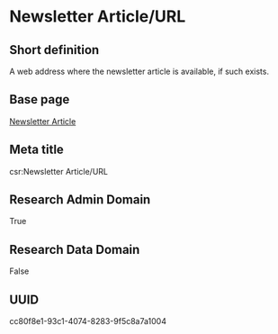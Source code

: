 # Newsletter Article/URL
## Short definition
A web address where the newsletter article is available, if such exists.
## Base page
[Newsletter Article](../../Objects/Newsletter%20Article.md)
## Meta title
csr:Newsletter Article/URL
## Research Admin Domain
True
## Research Data Domain
False
## UUID
cc80f8e1-93c1-4074-8283-9f5c8a7a1004
